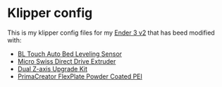 # Klipper config
This is my klipper config files for my [Ender 3 v2](https://www.creality.com/products/ender-3-v2-3d-printer-csco) that has beed modified with:
* [BL Touch Auto Bed Leveling Sensor](https://www.creality3dofficial.com/products/creality-bl-touch)
* [Micro Swiss Direct Drive Extruder](https://store.micro-swiss.com/collections/extruders/products/micro-swiss-direct-drive-extruder)
* [Dual Z-axis Upgrade Kit](https://www.creality3dofficial.com/products/y-axis-profiles-kit-for-ender-3-series)
* [PrimaCreator FlexPlate Powder Coated PEI](https://primacreator.com/products/primacreator-flexplate-powder-coated-pei)
